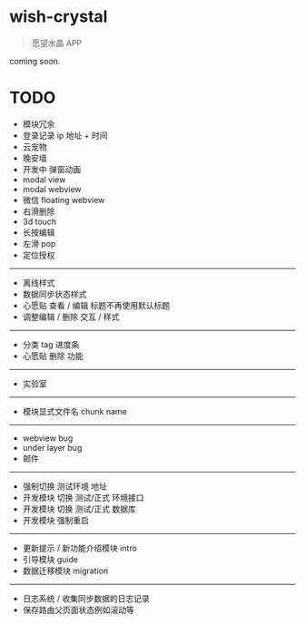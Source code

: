# wish-crystal
> 愿望水晶 APP

coming soon.

# TODO

* 模块冗余
* 登录记录 ip 地址 + 时间
* 云宠物
* 晚安墙
* 开发中 弹窗动画
* modal view
* modal webview
* 微信 floating webview
* 右滑删除
* 3d touch
* 长按编辑
* 左滑 pop
* 定位授权

---

* 离线样式
* 数据同步状态样式
* 心愿贴 查看 / 编辑 标题不再使用默认标题
* 调整编辑 / 删除 交互 / 样式

---

* 分类 tag 进度条
* 心愿贴 删除 功能

---

* 实验室

---

* 模块显式文件名 chunk name

---

* webview bug
* under layer bug
* 邮件

---

* 强制切换 测试环境 地址
* 开发模块 切换 测试/正式 环境接口
* 开发模块 切换 测试/正式 数据库
* 开发模块 强制重启

---

* 更新提示 / 新功能介绍模块 intro
* 引导模块 guide
* 数据迁移模块 migration

---

* 日志系统 / 收集同步数据的日志记录
* 保存路由父页面状态例如滚动等
